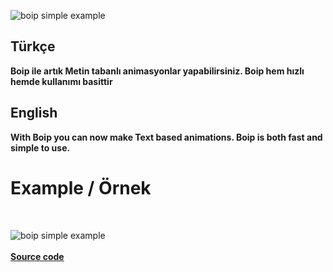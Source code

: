 ![boip simple example](assets/boip.png)
## Türkçe
**Boip ile artık Metin tabanlı animasyonlar yapabilirsiniz. Boip hem hızlı hemde kullanımı basittir**

## English
**With Boip you can now make Text based animations. Boip is both fast and simple to use.**

# Example / Örnek
<br>

![boip simple example](assets/example.gif)<br><br>
**[Source code](examples/arrow.py)**

